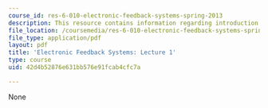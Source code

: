 ```yaml
---
course_id: res-6-010-electronic-feedback-systems-spring-2013
description: This resource contains information regarding introduction and basic concepts.
file_location: /coursemedia/res-6-010-electronic-feedback-systems-spring-2013/42d4b52876e631bb576e91fcab4cfc7a_MITRES_6-010S13_lec01.pdf
file_type: application/pdf
layout: pdf
title: 'Electronic Feedback Systems: Lecture 1'
type: course
uid: 42d4b52876e631bb576e91fcab4cfc7a

---
```

None